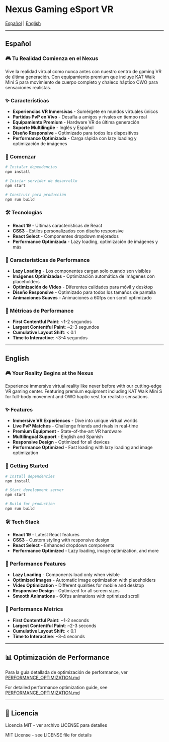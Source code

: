 # Nexus Gaming eSport VR

[Español](#español) | [English](#english)

---

## Español

### 🎮 Tu Realidad Comienza en el Nexus

Vive la realidad virtual como nunca antes con nuestro centro de gaming VR de última generación. Con equipamiento premium que incluye KAT Walk Mini S para movimiento de cuerpo completo y chaleco háptico OWO para sensaciones realistas.

### ✨ Características

- **Experiencias VR Inmersivas** - Sumérgete en mundos virtuales únicos
- **Partidas PvP en Vivo** - Desafía a amigos y rivales en tiempo real
- **Equipamiento Premium** - Hardware VR de última generación
- **Soporte Multilingüe** - Inglés y Español
- **Diseño Responsive** - Optimizado para todos los dispositivos
- **Performance Optimizada** - Carga rápida con lazy loading y optimización de imágenes

### 🚀 Comenzar

```bash
# Instalar dependencias
npm install

# Iniciar servidor de desarrollo
npm start

# Construir para producción
npm run build
```

### 🛠️ Tecnologías

- **React 19** - Últimas características de React
- **CSS3** - Estilos personalizados con diseño responsive
- **React Select** - Componentes dropdown mejorados
- **Performance Optimizada** - Lazy loading, optimización de imágenes y más

### 📱 Características de Performance

- **Lazy Loading** - Los componentes cargan solo cuando son visibles
- **Imágenes Optimizadas** - Optimización automática de imágenes con placeholders
- **Optimización de Video** - Diferentes calidades para móvil y desktop
- **Diseño Responsive** - Optimizado para todos los tamaños de pantalla
- **Animaciones Suaves** - Animaciones a 60fps con scroll optimizado

### 🎯 Métricas de Performance

- **First Contentful Paint**: ~1-2 segundos
- **Largest Contentful Paint**: ~2-3 segundos
- **Cumulative Layout Shift**: < 0.1
- **Time to Interactive**: ~3-4 segundos

---

## English

### 🎮 Your Reality Begins at the Nexus

Experience immersive virtual reality like never before with our cutting-edge VR gaming center. Featuring premium equipment including KAT Walk Mini S for full-body movement and OWO haptic vest for realistic sensations.

### ✨ Features

- **Immersive VR Experiences** - Dive into unique virtual worlds
- **Live PvP Matches** - Challenge friends and rivals in real-time
- **Premium Equipment** - State-of-the-art VR hardware
- **Multilingual Support** - English and Spanish
- **Responsive Design** - Optimized for all devices
- **Performance Optimized** - Fast loading with lazy loading and image optimization

### 🚀 Getting Started

```bash
# Install dependencies
npm install

# Start development server
npm start

# Build for production
npm run build
```

### 🛠️ Tech Stack

- **React 19** - Latest React features
- **CSS3** - Custom styling with responsive design
- **React Select** - Enhanced dropdown components
- **Performance Optimized** - Lazy loading, image optimization, and more

### 📱 Performance Features

- **Lazy Loading** - Components load only when visible
- **Optimized Images** - Automatic image optimization with placeholders
- **Video Optimization** - Different qualities for mobile and desktop
- **Responsive Design** - Optimized for all screen sizes
- **Smooth Animations** - 60fps animations with optimized scroll

### 🎯 Performance Metrics

- **First Contentful Paint**: ~1-2 seconds
- **Largest Contentful Paint**: ~2-3 seconds
- **Cumulative Layout Shift**: < 0.1
- **Time to Interactive**: ~3-4 seconds

---

## 📊 Optimización de Performance

Para la guía detallada de optimización de performance, ver [PERFORMANCE_OPTIMIZATION.md](./PERFORMANCE_OPTIMIZATION.md)

For detailed performance optimization guide, see [PERFORMANCE_OPTIMIZATION.md](./PERFORMANCE_OPTIMIZATION.md)

---

## 📄 Licencia

Licencia MIT - ver archivo LICENSE para detalles

MIT License - see LICENSE file for details
